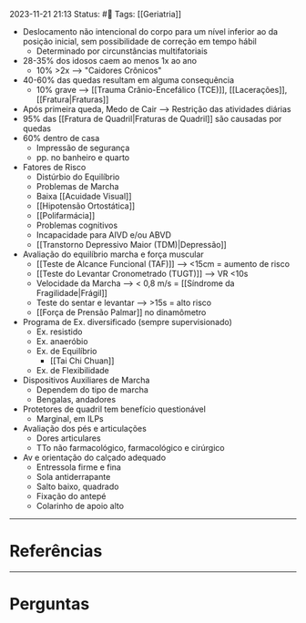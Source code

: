 2023-11-21 21:13
Status: #🌱 
Tags: [[Geriatria]]
<br/>
- Deslocamento não intencional do corpo para um nível inferior ao da posição inicial, sem possibilidade de correção em tempo hábil
	- Determinado por circunstâncias multifatoriais
- 28-35% dos idosos caem ao menos 1x ao ano
	- 10% >2x --> "Caidores Crônicos"
- 40-60% das quedas resultam em alguma consequência
	- 10% grave --> [[Trauma Crânio-Encefálico (TCE)]], [[Lacerações]], [[Fratura|Fraturas]]
- Após primeira queda, Medo de Cair --> Restrição das atividades diárias
- 95% das [[Fratura de Quadril|Fraturas de Quadril]] são causadas por quedas
- 60% dentro de casa
	- Impressão de segurança
	- pp. no banheiro e quarto
- Fatores de Risco
	- Distúrbio do Equilíbrio
	- Problemas de Marcha
	- Baixa [[Acuidade Visual]]
	- [[Hipotensão Ortostática]]
	- [[Polifarmácia]]
	- Problemas cognitivos
	- Incapacidade para AIVD e/ou ABVD
	- [[Transtorno Depressivo Maior (TDM)|Depressão]]
- Avaliação do equilíbrio marcha e força muscular
	- [[Teste de Alcance Funcional (TAF)]] --> <15cm = aumento de risco
	- [[Teste do Levantar Cronometrado (TUGT)]] --> VR <10s
	- Velocidade da Marcha --> < 0,8 m/s = [[Síndrome da Fragilidade|Frágil]]
	- Teste do sentar e levantar --> >15s = alto risco
	- [[Força de Prensão Palmar]] no dinamômetro
- Programa de Ex. diversificado (sempre supervisionado)
	- Ex. resistido
	- Ex. anaeróbio
	- Ex. de Equilíbrio
		- [[Tai Chi Chuan]]
	- Ex. de Flexibilidade 
- Dispositivos Auxiliares de Marcha
	- Dependem do tipo de marcha
	- Bengalas, andadores
- Protetores de quadril tem benefício questionável
	- Marginal, em ILPs
- Avaliação dos pés e articulações
	- Dores articulares
	- TTo não farmacológico, farmacológico e cirúrgico
- Av e orientação do calçado adequado
	- Entressola firme e fina
	- Sola antiderrapante
	- Salto baixo, quadrado
	- Fixação do antepé
	- Colarinho de apoio alto
____
# Referências
---
# Perguntas

